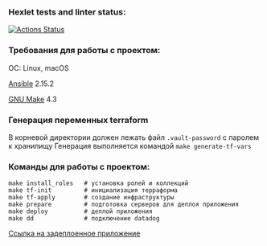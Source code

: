 ### Hexlet tests and linter status:
[![Actions Status](https://github.com/mercuriaal/devops-for-programmers-project-77/workflows/hexlet-check/badge.svg)](https://github.com/mercuriaal/devops-for-programmers-project-77/actions)

### Требования для работы с проектом:

ОС: Linux, macOS

[Ansible](https://docs.ansible.com/ansible/latest/installation_guide/intro_installation.html) 2.15.2

[GNU Make](https://www.gnu.org/software/make/#download) 4.3

### Генерация переменных terraform
В корневой директории должен лежать файл `.vault-password` с паролем к хранилищу
Генерация выполняется командой `make generate-tf-vars`

### Команды для работы с проектом:

```commandline
make install_roles   # установка ролей и коллекций
make tf-init         # инициализация терраформа
make tf-apply        # создание инфраструктуры
make prepare         # подготовка серверов для деплоя приложения
make deploy          # деплой приложения
make dd              # подключение datadog
```

[Ссылка на задеплоенное приложение](https://mercurial-learning-app.ru/)